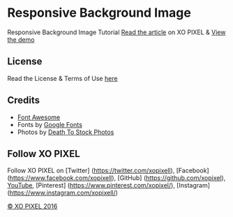 # Responsive Background Image
Responsive Background Image Tutorial
[Read the article](http://xopixel.com/responsive-full-page-background-image-tutorial-css3/) on XO PIXEL
& [View the demo](http://xopixel.com/demo/Responsive%20Background%20Image/)

## License
Read the License & Terms of Use [here](http://xopixel.com/terms-licensing/)

## Credits
- [Font Awesome](fontawesome.io)
- Fonts by [Google Fonts](https://fonts.google.com/)
- Photos by [Death To Stock Photos](http://deathtothestockphoto.com/)

## Follow XO PIXEL
Follow XO PIXEL on [Twitter] (https://twitter.com/xopixell), [Facebook] (https://www.facebook.com/xopixell), [GitHub] (https://github.com/xopixel), [YouTube](https://www.youtube.com/user/xopixell), [Pinterest] (https://www.pinterest.com/xopixel/), [Instagram] (https://www.instagram.com/xopixell/)

[© XO PIXEL 2016](http://www.xopixel.com)
